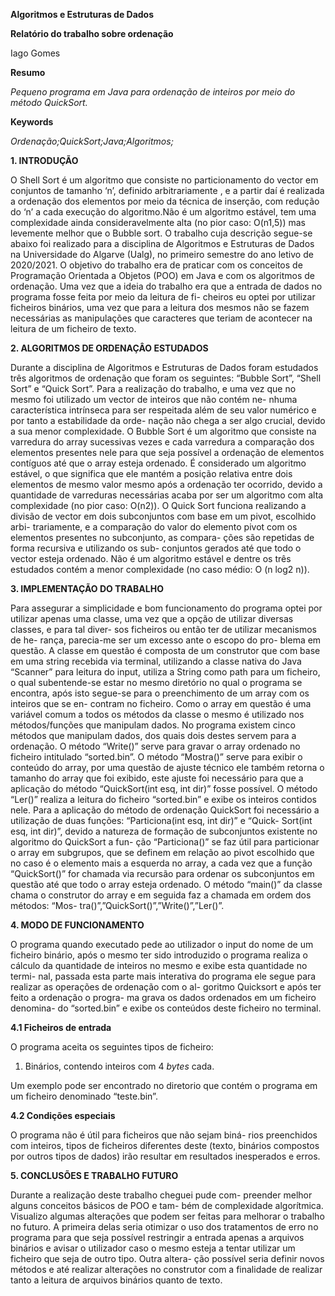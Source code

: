 ﻿**Algoritmos e Estruturas de Dados**

**Relatório do trabalho sobre ordenação**

Iago Gomes

**Resumo**

*Pequeno programa em Java para ordenação de inteiros por meio do método QuickSort.*

**Keywords**

*Ordenação;QuickSort;Java;Algoritmos;*



**1. INTRODUÇÃO**

O Shell Sort é um algoritmo que consiste no particionamento do vector em conjuntos de tamanho ‘n’, definido
arbitrariamente , e a partir daí é realizada a ordenação dos
elementos por meio da técnica de inserção, com redução
do ‘n’ a cada execução do algoritmo.Não é um algoritmo
estável, tem uma complexidade ainda consideravelmente
alta (no pior caso: O(n1,5)) mas levemente melhor que o
Bubble sort.
O trabalho cuja descrição segue-se abaixo foi realizado
para a disciplina de Algoritmos e Estruturas de Dados na
Universidade do Algarve (Ualg), no primeiro semestre do ano letivo de
2020/2021. O objetivo do trabalho era de praticar com os
conceitos de Programação Orientada a Objetos (POO) em
Java e com os algoritmos de ordenação.
Uma vez que a ideia do trabalho era que a entrada de
dados no programa fosse feita por meio da leitura de fi-
cheiros eu optei por utilizar ficheiros binários, uma vez
que para a leitura dos mesmos não se fazem necessárias
as manipulações que caracteres que teriam de acontecer
na leitura de um ficheiro de texto.

**2. ALGORITMOS DE ORDENAÇÂO ESTUDADOS**

Durante a disciplina de Algoritmos e Estruturas de Dados
foram estudados três algoritmos de ordenação que foram
os seguintes: “Bubble Sort”, “Shell Sort” e “Quick Sort”.
Para a realização do trabalho, e uma vez que no mesmo
foi utilizado um vector de inteiros que não contém ne-
nhuma característica intrínseca para ser respeitada além
de seu valor numérico e por tanto a estabilidade da orde-
nação não chega a ser algo crucial, devido a sua menor
complexidade.
O Bubble Sort é um algoritmo que consiste na varredura
do array sucessivas vezes e cada varredura a comparação
dos elementos presentes nele para que seja possível a
ordenação de elementos contíguos até que o array esteja
ordenado. É considerado um algoritmo estável, o que
significa que ele mantém a posição relativa entre dois
elementos de mesmo valor mesmo após a ordenação ter
ocorrido, devido a quantidade de varreduras necessárias
acaba por ser um algoritmo com alta complexidade (no
pior caso: O(n2)).
O Quick Sort funciona realizando a divisão de vector em
dois subconjuntos com base em um pivot, escolhido arbi-
trariamente, e a comparação do valor do elemento pivot
com os elementos presentes no subconjunto, as compara-
ções são repetidas de forma recursiva e utilizando os sub-
conjuntos gerados até que todo o vector esteja ordenado.
Não é um algoritmo estável e dentre os três estudados
contém a menor complexidade (no caso médio: O (n log2
n)).

**3. IMPLEMENTAÇÃO DO TRABALHO**

Para assegurar a simplicidade e bom funcionamento do
programa optei por utilizar apenas uma classe, uma vez
que a opção de utilizar diversas classes, e para tal diver-
sos ficheiros ou então ter de utilizar mecanismos de he-
rança, parecia-me ser um excesso ante o escopo do pro-
blema em questão. A classe em questão é composta de
um construtor que com base em uma string recebida via
terminal, utilizando a classe nativa do Java “Scanner”
para leitura do input, utiliza a String como path para um
ficheiro, o qual subentende-se estar no mesmo diretório
no qual o programa se encontra, após isto segue-se para o
preenchimento de um array com os inteiros que se en-
contram no ficheiro. Como o array em questão é uma
variável comum a todos os métodos da classe o mesmo é
utilizado nos métodos/funções que manipulam dados. No
programa existem cinco métodos que manipulam dados,
dos quais dois destes servem para a ordenação. O método
“Write()” serve para gravar o array ordenado no ficheiro
intitulado “sorted.bin”. 
O método “Mostra()” serve para
exibir o conteúdo do array, por uma questão de ajuste
técnico ele também retorna o tamanho do array que foi
exibido, este ajuste foi necessário para que a aplicação do
método “QuickSort(int esq, int dir)” fosse possível. O
método “Ler()” realiza a leitura do ficheiro “sorted.bin” e
exibe os inteiros contidos nele. 
Para a aplicação do método 
de ordenação QuickSort foi necessário a utilização de
duas funções: “Particiona(int esq, int dir)” e “Quick-
Sort(int esq, int dir)”, devido a natureza de formação de
subconjuntos existente no algoritmo do QuickSort a fun-
ção “Particiona()” se faz útil para particionar o array em
subgrupos, que se definem em relação ao pivot escolhido
que no caso é o elemento mais a esquerda no array, a
cada vez que a função “QuickSort()” for chamada via
recursão para ordenar os subconjuntos em questão até
que todo o array esteja ordenado. O método “main()” da
classe chama o construtor do array e em seguida faz a
chamada em ordem dos métodos: “Mos-
tra()”,”QuickSort()”,”Write()”,”Ler()”.

**4. MODO DE FUNCIONAMENTO**

O programa quando executado pede ao utilizador o input
do nome de um ficheiro binário, após o mesmo ter sido
introduzido o programa realiza o cálculo da quantidade
de inteiros no mesmo e exibe esta quantidade no termi-
nal, passada esta parte mais interativa do programa ele
segue para realizar as operações de ordenação com o al-
goritmo Quicksort e após ter feito a ordenação o progra-
ma grava os dados ordenados em um ficheiro denomina-
do “sorted.bin” e exibe os conteúdos deste ficheiro no
terminal.


**4.1 Ficheiros de entrada**

O programa aceita os seguintes tipos de ficheiro:

1. Binários, contendo inteiros com 4 *bytes* cada.

Um exemplo pode ser encontrado no
diretorio que contém o programa em um ficheiro denominado “teste.bin”.


**4.2 Condições especiais**

O programa não é útil para ficheiros que não sejam biná-
rios preenchidos com inteiros, tipos de ficheiros diferentes 
deste (texto, binários compostos por outros tipos de
dados) irão resultar em resultados inesperados e erros.

**5. CONCLUSÕES E TRABALHO FUTURO**

Durante a realização deste trabalho cheguei pude com-
preender melhor alguns conceitos básicos de POO e tam-
bém de complexidade algorítmica.
Visualizo algumas alterações que podem ser feitas para
melhorar o trabalho no futuro. A primeira delas seria
otimizar o uso dos tratamentos de erro no programa para
que seja possível restringir a entrada apenas a arquivos
binários e avisar o utilizador caso o mesmo esteja a tentar
utilizar um ficheiro que seja de outro tipo. Outra altera-
ção possível seria definir novos métodos e até realizar
alterações no construtor com a finalidade de realizar tanto
a leitura de arquivos binários quanto de texto.
